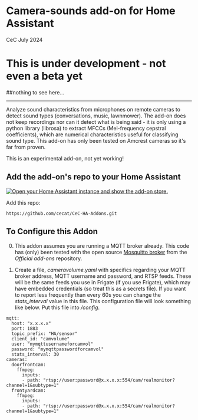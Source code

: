# Camera-sounds add-on for Home Assistant
CeC
July 2024

# This is under development - not even a beta yet 

##nothing to see here...

---


Analyze sound characteristics from microphones on remote cameras 
to detect sound types (conversations, music, lawnmower). The add-on
does not keep recordings nor can it detect what is being said - it is
only using a python library (librosa) to extract MFCCs
(Mel-frequency cepstral coefficients), which are numerical
characteristics useful for classifying sound type.
This add-on has only been tested on Amcrest
cameras so it's far from proven.

This is an experimental add-on, not yet working!

## Add the add-on's repo  to your Home Assistant

[![Open your Home Assistant instance and show the add-on store.](https://my.home-assistant.io/badges/supervisor_store.svg)](https://my.home-assistant.io/redirect/supervisor_store/)

Add this repo:
```
https://github.com/cecat/CeC-HA-Addons.git
```

## To Configure this Addon

0. This addon assumes you are running a MQTT broker already. This code
has (only) been tested with the open source
[Mosquitto broker](https://github.com/home-assistant/addons/tree/master/mosquitto) 
from the *Official add-ons* repository.

1. Create a file, *cameravolume.yaml* with specifics regarding your MQTT broker address,
MQTT username and password, and RTSP feeds. These will be the same feeds you use
in Frigate (if you use Frigate), which may have embedded credentials
(so treat this as a secrets file). If you want to report less frequently than
every 60s you can change the *stats_interval* value in this file.  This configuration
file will look something like below. Put this file into */config*.

```
mqtt:
  host: "x.x.x.x"
  port: 1883
  topic_prefix: "HA/sensor"
  client_id: "camvolume"
  user: "mymqttusernameforcamvol"
  password: "mymqttpasswordforcamvol"
  stats_interval: 30
cameras:
  doorfrontcam:
    ffmpeg:
      inputs:
      - path: "rtsp://user:password@x.x.x.x:554/cam/realmonitor?channel=1&subtype=1"
  frontyardcam:
    ffmpeg:
      inputs:
      - path: "rtsp://user:password@x.x.x.x:554/cam/realmonitor?channel=1&subtype=1"
```



